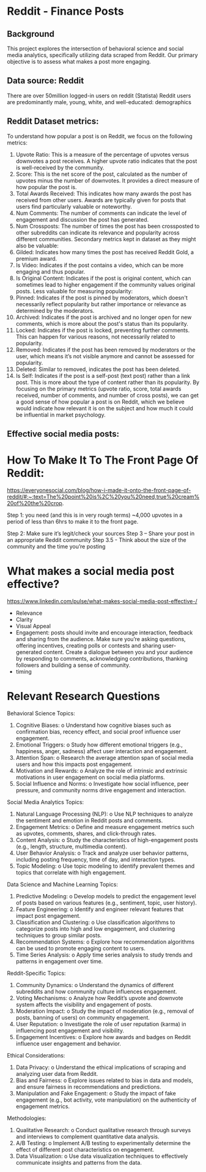 # Reddit - Finance Posts

## Background
This project explores the intersection of behavioral science and social media analytics, specifically utilizing data scraped from Reddit. Our primary objective is to assess what makes a post more engaging.


## Data source: Reddit
There are over 50million logged-in users on reddit (Statista)
Reddit users are predominantly male, young, white, and well-educated: demographics 

## Reddit Dataset metrics:
To understand how popular a post is on Reddit, we focus on the following metrics:
1.	Upvote Ratio: This is a measure of the percentage of upvotes versus downvotes a post receives. A higher upvote ratio indicates that the post is well-received by the community.
2.	Score: This is the net score of the post, calculated as the number of upvotes minus the number of downvotes. It provides a direct measure of how popular the post is.
3.	Total Awards Received: This indicates how many awards the post has received from other users. Awards are typically given for posts that users find particularly valuable or noteworthy.
4.	Num Comments: The number of comments can indicate the level of engagement and discussion the post has generated.
5.	Num Crossposts: The number of times the post has been crossposted to other subreddits can indicate its relevance and popularity across different communities.
Secondary metrics kept in dataset as they might also be valuable:
1.	Gilded: Indicates how many times the post has received Reddit Gold, a premium award.
2.	Is Video: Indicates if the post contains a video, which can be more engaging and thus popular.
3.	Is Original Content: Indicates if the post is original content, which can sometimes lead to higher engagement if the community values original posts.
Less valuable for measuring popularity:
1.	Pinned: Indicates if the post is pinned by moderators, which doesn't necessarily reflect popularity but rather importance or relevance as determined by the moderators.
2.	Archived: Indicates if the post is archived and no longer open for new comments, which is more about the post's status than its popularity.
3.	Locked: Indicates if the post is locked, preventing further comments. This can happen for various reasons, not necessarily related to popularity.
4.	Removed: Indicates if the post has been removed by moderators or the user, which means it’s not visible anymore and cannot be assessed for popularity.
5.	Deleted: Similar to removed, indicates the post has been deleted.
6.	Is Self: Indicates if the post is a self-post (text post) rather than a link post. This is more about the type of content rather than its popularity.
By focusing on the primary metrics (upvote ratio, score, total awards received, number of comments, and number of cross posts), we can get a good sense of how popular a post is on Reddit, which we believe would indicate how relevant it is on the subject and how much it could be influential in market psychology.

## Effective social media posts:

# How To Make It To The Front Page Of Reddit: 
https://everyonesocial.com/blog/how-i-made-it-onto-the-front-page-of-reddit/#:~:text=The%20point%20is%2C%20you%20need,true%20cream%20of%20the%20crop.

Step 1: you need (and this is in very rough terms) ~4,000 upvotes in a period of less than 6hrs to make it to the front page.

Step 2: Make sure it’s legit/check your sources
Step 3 – Share your post in an appropriate Reddit community
Step 3.5 - Think about the size of the community and the time you’re posting

# What makes a social media post effective?
https://www.linkedin.com/pulse/what-makes-social-media-post-effective-/

* Relevance
* Clarity
* Visual Appeal
* Engagement: posts should invite and encourage interaction, feedback and sharing from the audience. Make sure you’re asking questions, offering incentives, creating polls or contests and sharing user-generated content. 
Create a dialogue between you and your audience by responding to comments, acknowledging contributions, thanking followers and building a sense of community.
* timing

# Relevant Research Questions

Behavioral Science Topics:
1.	Cognitive Biases:
o	Understand how cognitive biases such as confirmation bias, recency effect, and social proof influence user engagement.
2.	Emotional Triggers:
o	Study how different emotional triggers (e.g., happiness, anger, sadness) affect user interaction and engagement.
3.	Attention Span:
o	Research the average attention span of social media users and how this impacts post engagement.
4.	Motivation and Rewards:
o	Analyze the role of intrinsic and extrinsic motivations in user engagement on social media platforms.
5.	Social Influence and Norms:
o	Investigate how social influence, peer pressure, and community norms drive engagement and interaction.

Social Media Analytics Topics:
1.	Natural Language Processing (NLP):
o	Use NLP techniques to analyze the sentiment and emotion in Reddit posts and comments.
2.	Engagement Metrics:
o	Define and measure engagement metrics such as upvotes, comments, shares, and click-through rates.
3.	Content Analysis:
o	Study the characteristics of high-engagement posts (e.g., length, structure, multimedia content).
4.	User Behavior Analysis:
o	Track and analyze user behavior patterns, including posting frequency, time of day, and interaction types.
5.	Topic Modeling:
o	Use topic modeling to identify prevalent themes and topics that correlate with high engagement.

Data Science and Machine Learning Topics:
1.	Predictive Modeling:
o	Develop models to predict the engagement level of posts based on various features (e.g., sentiment, topic, user history).
2.	Feature Engineering:
o	Identify and engineer relevant features that impact post engagement.
3.	Classification and Clustering:
o	Use classification algorithms to categorize posts into high and low engagement, and clustering techniques to group similar posts.
4.	Recommendation Systems:
o	Explore how recommendation algorithms can be used to promote engaging content to users.
5.	Time Series Analysis:
o	Apply time series analysis to study trends and patterns in engagement over time.

Reddit-Specific Topics:
1.	Community Dynamics:
o	Understand the dynamics of different subreddits and how community culture influences engagement.
2.	Voting Mechanisms:
o	Analyze how Reddit’s upvote and downvote system affects the visibility and engagement of posts.
3.	Moderation Impact:
o	Study the impact of moderation (e.g., removal of posts, banning of users) on community engagement.
4.	User Reputation:
o	Investigate the role of user reputation (karma) in influencing post engagement and visibility.
5.	Engagement Incentives:
o	Explore how awards and badges on Reddit influence user engagement and behavior.

Ethical Considerations:
1.	Data Privacy:
o	Understand the ethical implications of scraping and analyzing user data from Reddit.
2.	Bias and Fairness:
o	Explore issues related to bias in data and models, and ensure fairness in recommendations and predictions.
3.	Manipulation and Fake Engagement:
o	Study the impact of fake engagement (e.g., bot activity, vote manipulation) on the authenticity of engagement metrics.

Methodologies:
1.	Qualitative Research:
o	Conduct qualitative research through surveys and interviews to complement quantitative data analysis.
2.	A/B Testing:
o	Implement A/B testing to experimentally determine the effect of different post characteristics on engagement.
3.	Data Visualization:
o	Use data visualization techniques to effectively communicate insights and patterns from the data.
